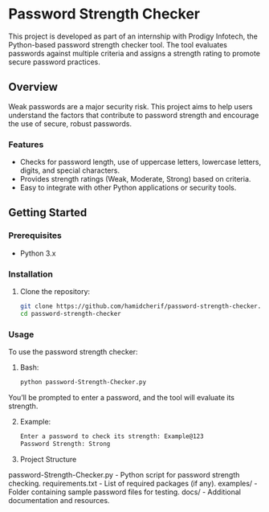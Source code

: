 # Password Strength Checker

This project is developed as part of an internship with Prodigy Infotech, the Python-based password strength checker tool. The tool evaluates passwords against multiple criteria and assigns a strength rating to promote secure password practices.

## Overview

Weak passwords are a major security risk. This project aims to help users understand the factors that contribute to password strength and encourage the use of secure, robust passwords. 

### Features
- Checks for password length, use of uppercase letters, lowercase letters, digits, and special characters.
- Provides strength ratings (Weak, Moderate, Strong) based on criteria.
- Easy to integrate with other Python applications or security tools.

## Getting Started

### Prerequisites
- Python 3.x

### Installation

1. Clone the repository:
   ```bash
   git clone https://github.com/hamidcherif/password-strength-checker.git
   cd password-strength-checker

### Usage
To use the password strength checker:

1. Bash:

   ```bash
   python password-Strength-Checker.py

You’ll be prompted to enter a password, and the tool will evaluate its strength.

2. Example:

   ```bash
   Enter a password to check its strength: Example@123
   Password Strength: Strong


3. Project Structure

password-Strength-Checker.py - Python script for password strength checking.
requirements.txt - List of required packages (if any).
examples/ - Folder containing sample password files for testing.
docs/ - Additional documentation and resources.
